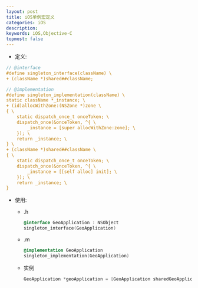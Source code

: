 ```yaml
---
layout: post
title: iOS单例宏定义
categories: iOS
description: 
keywords: iOS,Objective-C
topmost: false
---
```


* 定义:

```objective-c
// @interface
#define singleton_interface(className) \
+ (className *)shared##className;

// @implementation
#define singleton_implementation(className) \
static className *_instance; \
+ (id)allocWithZone:(NSZone *)zone \
{ \
    static dispatch_once_t onceToken; \
    dispatch_once(&onceToken, ^{ \
        _instance = [super allocWithZone:zone]; \
    }); \
    return _instance; \
} \
+ (className *)shared##className \
{ \
    static dispatch_once_t onceToken; \
    dispatch_once(&onceToken, ^{ \
        _instance = [[self alloc] init]; \
    }); \
    return _instance; \
}

```



* 使用:

   * .h

     ```objective-c
     @interface GeoApplication : NSObject
     singleton_interface(GeoApplication)
     ```

  * .m

    ```objective-c
    @implementation GeoApplication
    singleton_implementation(GeoApplication)
    ```

  * 实例

    ```objective-c
    GeoApplication *geoApplication = [GeoApplication sharedGeoApplication];
    ```

    